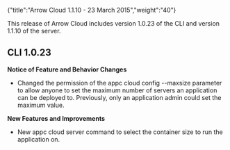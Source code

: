 {"title":"Arrow Cloud 1.1.10 - 23 March 2015","weight":"40"}

This release of Arrow Cloud includes version 1.0.23 of the CLI and version 1.1.10 of the server.

## CLI 1.0.23

**Notice of Feature and Behavior Changes**

* Changed the permission of the appc cloud config --maxsize parameter to allow anyone to set the maximum number of servers an application can be deployed to. Previously, only an application admin could set the maximum value.


**New Features and Improvements**

* New appc cloud server command to select the container size to run the application on.
